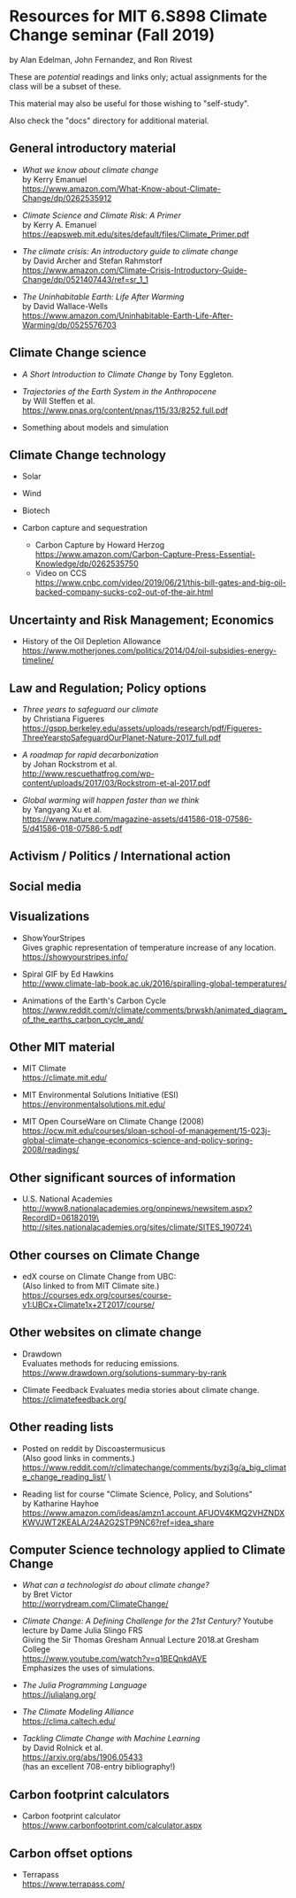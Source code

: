 # Resources for MIT 6.S898 Climate Change seminar (Fall 2019)

by Alan Edelman, John Fernandez, and Ron Rivest

These are _potential_ readings and links only; 
actual assignments for the class will be a subset of these.

This material may also be useful for those wishing to "self-study".

Also check the "docs" directory for additional material.

## General introductory material

* _What we know about climate change_\
  by Kerry Emanuel\
  https://www.amazon.com/What-Know-about-Climate-Change/dp/0262535912
  
* _Climate Science and Climate Risk: A Primer_\
  by Kerry A. Emanuel\
  https://eapsweb.mit.edu/sites/default/files/Climate_Primer.pdf
  
* _The climate crisis: An introductory guide to climate change_\
  by David Archer and Stefan Rahmstorf\
  https://www.amazon.com/Climate-Crisis-Introductory-Guide-Change/dp/0521407443/ref=sr_1_1

* _The Uninhabitable Earth: Life After Warming_\
  by David Wallace-Wells\
  https://www.amazon.com/Uninhabitable-Earth-Life-After-Warming/dp/0525576703

## Climate Change science

* _A Short Introduction to Climate Change_ by Tony Eggleton.

* _Trajectories of the Earth System in the Anthropocene_\
  by Will Steffen et al.\
  https://www.pnas.org/content/pnas/115/33/8252.full.pdf

* Something about models and simulation

## Climate Change technology

* Solar

* Wind

* Biotech

* Carbon capture and sequestration
  * Carbon Capture by Howard Herzog\
    https://www.amazon.com/Carbon-Capture-Press-Essential-Knowledge/dp/0262535750
  * Video on CCS\
    https://www.cnbc.com/video/2019/06/21/this-bill-gates-and-big-oil-backed-company-sucks-co2-out-of-the-air.html

## Uncertainty and Risk Management; Economics

* History of the Oil Depletion Allowance\
  https://www.motherjones.com/politics/2014/04/oil-subsidies-energy-timeline/
     
## Law and Regulation; Policy options 

* _Three years to safeguard our climate_\
  by Christiana Figueres\
  https://gspp.berkeley.edu/assets/uploads/research/pdf/Figueres-ThreeYearstoSafeguardOurPlanet-Nature-2017_full.pdf
  
* _A roadmap for rapid decarbonization_\
  by Johan Rockstrom et al.\
  http://www.rescuethatfrog.com/wp-content/uploads/2017/03/Rockstrom-et-al-2017.pdf
  
* _Global warming will happen faster than we think_\
  by Yangyang Xu et al.\
  https://www.nature.com/magazine-assets/d41586-018-07586-5/d41586-018-07586-5.pdf
     
## Activism / Politics / International action

## Social media


## Visualizations

* ShowYourStripes\
  Gives graphic representation of temperature increase of any location.\
  https://showyourstripes.info/

* Spiral GIF by Ed Hawkins\
  http://www.climate-lab-book.ac.uk/2016/spiralling-global-temperatures/
  
* Animations of the Earth's Carbon Cycle\
  https://www.reddit.com/r/climate/comments/brwskh/animated_diagram_of_the_earths_carbon_cycle_and/
  
## Other MIT material

* MIT Climate\
  https://climate.mit.edu/
  
* MIT Environmental Solutions Initiative (ESI)\
  https://environmentalsolutions.mit.edu/
  
* MIT Open CourseWare on Climate Change (2008)\
  https://ocw.mit.edu/courses/sloan-school-of-management/15-023j-global-climate-change-economics-science-and-policy-spring-2008/readings/
  
## Other significant sources of information 

* U.S. National Academies\
  http://www8.nationalacademies.org/onpinews/newsitem.aspx?RecordID=06182019\
  http://sites.nationalacademies.org/sites/climate/SITES_190724\

## Other courses on Climate Change

* edX course on Climate Change from UBC:\
  (Also linked to from MIT Climate site.)\
  https://courses.edx.org/courses/course-v1:UBCx+Climate1x+2T2017/course/
  
## Other websites on climate change

* Drawdown\
  Evaluates methods for reducing emissions.\
  https://www.drawdown.org/solutions-summary-by-rank
  
* Climate Feedback
  Evaluates media stories about climate change.\
  https://climatefeedback.org/
  
## Other reading lists  

* Posted on reddit by Discoastermusicus\
  (Also good links in comments.)
  https://www.reddit.com/r/climatechange/comments/byzj3g/a_big_climate_change_reading_list/ \
  
* Reading list for course "Climate Science, Policy, and Solutions"\
  by Katharine Hayhoe\
  https://www.amazon.com/ideas/amzn1.account.AFUOV4KMQ2VHZNDXKWVJWT2KEALA/24A2G2STP9NC6?ref=idea_share
  
## Computer Science technology applied to Climate Change

* _What can a technologist do about climate change?_\
  by Bret Victor\
  http://worrydream.com/ClimateChange/  
  
* _Climate Change: A Defining Challenge for the 21st Century?_
  Youtube lecture by Dame Julia Slingo FRS\
  Giving the Sir Thomas Gresham Annual Lecture 2018.at Gresham College\
  https://www.youtube.com/watch?v=q1BEQnkdAVE \
  Emphasizes the uses of simulations.
  
* _The Julia Programming Language_\
  https://julialang.org/  
  
* _The Climate Modeling Alliance_\
  https://clima.caltech.edu/
  
* _Tackling Climate Change with Machine Learning_\
  by David Rolnick et al.\
  https://arxiv.org/abs/1906.05433 \
  (has an excellent 708-entry bibliography!)
    
## Carbon footprint calculators

* Carbon footprint calculator\
  https://www.carbonfootprint.com/calculator.aspx
  
## Carbon offset options

* Terrapass\
  https://www.terrapass.com/

